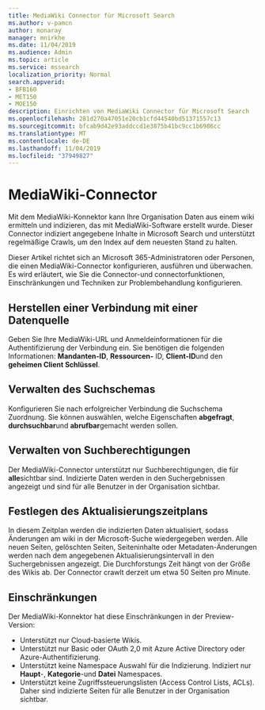 ```yaml
---
title: MediaWiki Connector für Microsoft Search
ms.author: v-pamcn
author: monaray
manager: mnirkhe
ms.date: 11/04/2019
ms.audience: Admin
ms.topic: article
ms.service: mssearch
localization_priority: Normal
search.appverid:
- BFB160
- MET150
- MOE150
description: Einrichten von MediaWiki Connector für Microsoft Search
ms.openlocfilehash: 281d270a47051e20cb1cfd44540bd51371557c13
ms.sourcegitcommit: bfcab9d42e93addccd1e3875b41bc9cc1b6986cc
ms.translationtype: MT
ms.contentlocale: de-DE
ms.lasthandoff: 11/04/2019
ms.locfileid: "37949827"
---
```

# <a name="mediawiki-connector"></a>MediaWiki-Connector

Mit dem MediaWiki-Konnektor kann Ihre Organisation Daten aus einem wiki ermitteln und indizieren, das mit MediaWiki-Software erstellt wurde. Dieser Connector indiziert angegebene Inhalte in Microsoft Search und unterstützt regelmäßige Crawls, um den Index auf dem neuesten Stand zu halten.

Dieser Artikel richtet sich an Microsoft 365-Administratoren oder Personen, die einen MediaWiki-Connector konfigurieren, ausführen und überwachen. Es wird erläutert, wie Sie die Connector-und connectorfunktionen, Einschränkungen und Techniken zur Problembehandlung konfigurieren.

## <a name="connect-to-a-data-source"></a>Herstellen einer Verbindung mit einer Datenquelle
Geben Sie Ihre MediaWiki-URL und Anmeldeinformationen für die Authentifizierung der Verbindung ein. Sie benötigen die folgenden Informationen: **Mandanten-ID**, **Ressourcen-** ID, **Client-ID**und den **geheimen Client Schlüssel**.

## <a name="manage-the-search-schema"></a>Verwalten des Suchschemas
Konfigurieren Sie nach erfolgreicher Verbindung die Suchschema Zuordnung. Sie können auswählen, welche Eigenschaften **abgefragt**, **durchsuchbar**und **abrufbar**gemacht werden sollen.

## <a name="manage-search-permissions"></a>Verwalten von Suchberechtigungen
Der MediaWiki-Connector unterstützt nur Suchberechtigungen, die für **alle**sichtbar sind. Indizierte Daten werden in den Suchergebnissen angezeigt und sind für alle Benutzer in der Organisation sichtbar.

## <a name="set-the-refresh-schedule"></a>Festlegen des Aktualisierungszeitplans 
In diesem Zeitplan werden die indizierten Daten aktualisiert, sodass Änderungen am wiki in der Microsoft-Suche wiedergegeben werden. Alle neuen Seiten, gelöschten Seiten, Seiteninhalte oder Metadaten-Änderungen werden nach dem angegebenen Aktualisierungsintervall in den Suchergebnissen angezeigt. Die Durchforstungs Zeit hängt von der Größe des Wikis ab. Der Connector crawlt derzeit um etwa 50 Seiten pro Minute.

## <a name="limitations"></a>Einschränkungen 
Der MediaWiki-Konnektor hat diese Einschränkungen in der Preview-Version:
* Unterstützt nur Cloud-basierte Wikis.
* Unterstützt nur Basic oder OAuth 2,0 mit Azure Active Directory oder Azure-Authentifizierung.
* Unterstützt keine Namespace Auswahl für die Indizierung. Indiziert nur **Haupt**-, **Kategorie**-und **Datei** Namespaces.
* Unterstützt keine Zugriffssteuerungslisten (Access Control Lists, ACLs). Daher sind indizierte Seiten für alle Benutzer in der Organisation sichtbar.
